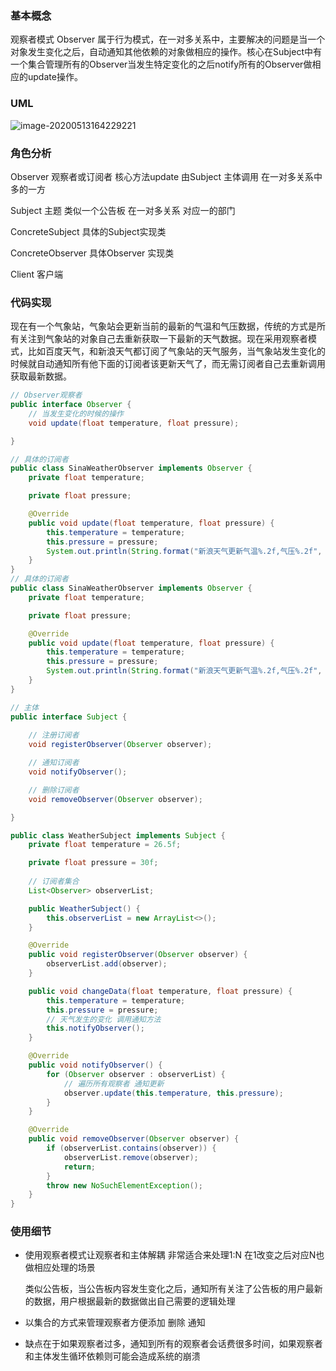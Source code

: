 ### 基本概念

观察者模式 Observer 属于行为模式，在一对多关系中，主要解决的问题是当一个对象发生变化之后，自动通知其他依赖的对象做相应的操作。核心在Subject中有一个集合管理所有的Observer当发生特定变化的之后notify所有的Observer做相应的update操作。

### UML

![image-20200513164229221](C:\Users\denglw\AppData\Roaming\Typora\typora-user-images\image-20200513164229221.png)

### 角色分析

Observer  观察者或订阅者 核心方法update 由Subject 主体调用 在一对多关系中 多的一方

Subject  主题 类似一个公告板 在一对多关系 对应一的部门

ConcreteSubject 具体的Subject实现类

ConcreteObserver 具体Observer 实现类

Client 客户端

### 代码实现

现在有一个气象站，气象站会更新当前的最新的气温和气压数据，传统的方式是所有关注到气象站的对象自己去重新获取一下最新的天气数据。现在采用观察者模式，比如百度天气，和新浪天气都订阅了气象站的天气服务，当气象站发生变化的时候就自动通知所有他下面的订阅者该更新天气了，而无需订阅者自己去重新调用获取最新数据。

```java
// Observer观察者
public interface Observer {
	// 当发生变化的时候的操作
    void update(float temperature, float pressure);

}

```

```java
// 具体的订阅者
public class SinaWeatherObserver implements Observer {
    private float temperature;

    private float pressure;

    @Override
    public void update(float temperature, float pressure) {
        this.temperature = temperature;
        this.pressure = pressure;
        System.out.println(String.format("新浪天气更新气温%.2f,气压%.2f", temperature, pressure));
    }
}
// 具体的订阅者
public class SinaWeatherObserver implements Observer {
    private float temperature;

    private float pressure;

    @Override
    public void update(float temperature, float pressure) {
        this.temperature = temperature;
        this.pressure = pressure;
        System.out.println(String.format("新浪天气更新气温%.2f,气压%.2f", temperature, pressure));
    }
}

```

```java
// 主体
public interface Subject {
	
    // 注册订阅者
    void registerObserver(Observer observer);

    // 通知订阅者
    void notifyObserver();

    // 删除订阅者
    void removeObserver(Observer observer);

}

```

```java
public class WeatherSubject implements Subject {
    private float temperature = 26.5f;

    private float pressure = 30f;
	
    // 订阅者集合
    List<Observer> observerList;

    public WeatherSubject() {
        this.observerList = new ArrayList<>();
    }

    @Override
    public void registerObserver(Observer observer) {
        observerList.add(observer);
    }

    public void changeData(float temperature, float pressure) {
        this.temperature = temperature;
        this.pressure = pressure;
        // 天气发生的变化 调用通知方法
        this.notifyObserver();
    }

    @Override
    public void notifyObserver() {
        for (Observer observer : observerList) {
            // 遍历所有观察者 通知更新
            observer.update(this.temperature, this.pressure);
        }
    }

    @Override
    public void removeObserver(Observer observer) {
        if (observerList.contains(observer)) {
            observerList.remove(observer);
            return;
        }
        throw new NoSuchElementException();
    }
}
```

### 使用细节

- 使用观察者模式让观察者和主体解耦 非常适合来处理1:N 在1改变之后对应N也做相应处理的场景

  类似公告板，当公告板内容发生变化之后，通知所有关注了公告板的用户最新的数据，用户根据最新的数据做出自己需要的逻辑处理

- 以集合的方式来管理观察者方便添加 删除 通知

- 缺点在于如果观察者过多，通知到所有的观察者会话费很多时间，如果观察者和主体发生循环依赖则可能会造成系统的崩溃